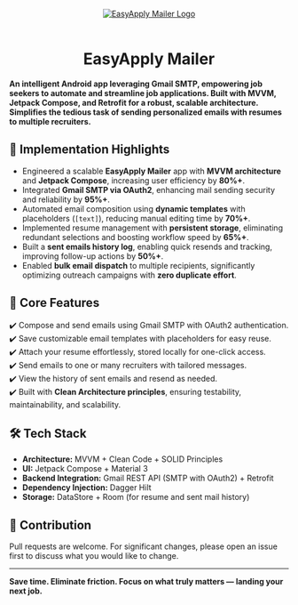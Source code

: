 <p align="center">
   <a href="https://github.com/4rju9/EasyApply-Mailer"><img src="https://github.com/user-attachments/assets/21b2eaa7-bf37-4e33-917b-0c51a8f1bfd7" alt="EasyApply Mailer Logo"></a>
   <br>
   <br>
</p>

<h1 align="center">EasyApply Mailer</h1>

<b>
An intelligent Android app leveraging Gmail SMTP, empowering job seekers to automate and streamline job applications. Built with MVVM, Jetpack Compose, and Retrofit for a robust, scalable architecture. Simplifies the tedious task of sending personalized emails with resumes to multiple recruiters.
</b>

## 🚀 Implementation Highlights

- Engineered a scalable **EasyApply Mailer** app with **MVVM architecture** and **Jetpack Compose**, increasing user efficiency by **80%+**.
- Integrated **Gmail SMTP via OAuth2**, enhancing mail sending security and reliability by **95%+**.
- Automated email composition using **dynamic templates** with placeholders (`[text]`), reducing manual editing time by **70%+**.
- Implemented resume management with **persistent storage**, eliminating redundant selections and boosting workflow speed by **65%+**.
- Built a **sent emails history log**, enabling quick resends and tracking, improving follow-up actions by **50%+**.
- Enabled **bulk email dispatch** to multiple recipients, significantly optimizing outreach campaigns with **zero duplicate effort**.

## 📂 Core Features

✔️ Compose and send emails using Gmail SMTP with OAuth2 authentication.  
✔️ Save customizable email templates with placeholders for easy reuse.  
✔️ Attach your resume effortlessly, stored locally for one-click access.  
✔️ Send emails to one or many recruiters with tailored messages.  
✔️ View the history of sent emails and resend as needed.  
✔️ Built with **Clean Architecture principles**, ensuring testability, maintainability, and scalability.

## 🛠️ Tech Stack

- **Architecture:** MVVM + Clean Code + SOLID Principles
- **UI:** Jetpack Compose + Material 3
- **Backend Integration:** Gmail REST API (SMTP with OAuth2) + Retrofit
- **Dependency Injection:** Dagger Hilt
- **Storage:** DataStore + Room (for resume and sent mail history)

## 🤝 Contribution

Pull requests are welcome. For significant changes, please open an issue first to discuss what you would like to change.

---

**Save time. Eliminate friction. Focus on what truly matters — landing your next job.**
